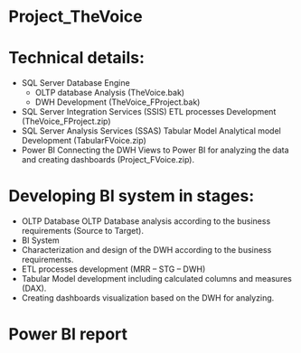 # Project_TheVoice

#	Technical details:
* SQL Server Database Engine
   * OLTP database Analysis (TheVoice.bak) <br />
   * DWH Development (TheVoice_FProject.bak)
 *	SQL Server Integration Services (SSIS) 
    ETL processes Development (TheVoice_FProject.zip)
 *	SQL Server Analysis Services (SSAS) Tabular Model 
    Analytical model Development (TabularFVoice.zip)
 *	Power BI 
    Connecting the DWH Views to Power BI for analyzing the data and creating dashboards (Project_FVoice.zip).

#	Developing BI system in stages:
*	OLTP Database
OLTP Database analysis according to the business requirements 
(Source to Target).
*	BI System
 * Characterization and design of the DWH according to the business requirements.
 * ETL processes development (MRR – STG – DWH)
 * Tabular Model development including calculated columns and measures (DAX).
 * Creating dashboards visualization based on the DWH for analyzing. 

# Power BI report


